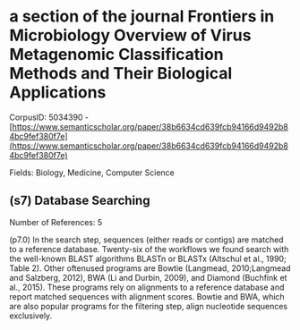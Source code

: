 # a section of the journal Frontiers in Microbiology Overview of Virus Metagenomic Classification Methods and Their Biological Applications

CorpusID: 5034390 - [https://www.semanticscholar.org/paper/38b6634cd639fcb94166d9492b84bc9fef380f7e](https://www.semanticscholar.org/paper/38b6634cd639fcb94166d9492b84bc9fef380f7e)

Fields: Biology, Medicine, Computer Science

## (s7) Database Searching
Number of References: 5

(p7.0) In the search step, sequences (either reads or contigs) are matched to a reference database. Twenty-six of the workflows we found search with the well-known BLAST algorithms BLASTn or BLASTx (Altschul et al., 1990; Table 2). Other oftenused programs are Bowtie (Langmead, 2010;Langmead and Salzberg, 2012), BWA (Li and Durbin, 2009), and Diamond (Buchfink et al., 2015). These programs rely on alignments to a reference database and report matched sequences with alignment scores. Bowtie and BWA, which are also popular programs for the filtering step, align nucleotide sequences exclusively.
